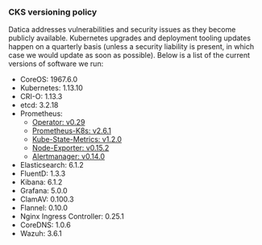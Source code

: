 ### CKS versioning policy
Datica addresses vulnerabilities and security issues as they become publicly available. Kubernetes upgrades and deployment tooling updates happen on a quarterly basis (unless a security liability is present, in which case we would update as soon as possible). Below is a list of the current versions of software we run:

- CoreOS: 1967.6.0
- Kubernetes: 1.13.10
- CRI-O: 1.13.3
- etcd: 3.2.18
- Prometheus:
  - [Operator: v0.29](https://github.com/coreos/prometheus-operator/tree/v0.29.0/Documentation)
  - [Prometheus-K8s: v2.6.1](https://github.com/prometheus/prometheus/tree/v2.6.1/docs)
  - [Kube-State-Metrics: v1.2.0](https://github.com/kubernetes/kube-state-metrics/tree/v1.2.0/Documentation)
  - [Node-Exporter: v0.15.2](https://github.com/prometheus/node_exporter/blob/release-0.15/README.md)
  - [Alertmanager: v0.14.0](https://github.com/prometheus/alertmanager/blob/v0.14.0/README.md)
- Elasticsearch: 6.1.2
- FluentD: 1.3.3
- Kibana: 6.1.2
- Grafana: 5.0.0
- ClamAV: 0.100.3
- Flannel: 0.10.0
- Nginx Ingress Controller: 0.25.1
- CoreDNS: 1.0.6
- Wazuh: 3.6.1